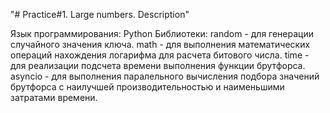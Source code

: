 "# Practice#1. Large numbers. Description" 

Язык программирования: Python
Библиотеки:
random - для генерации случайного значения ключа.
math - для выполнения математических операций нахождения логарифма для расчета битового числа.
time - для реализации подсчета времени выполнения функции брутфорса.
asyncio - для выполнения паралельного вычисления подбора значений брутфорса с наилучшей производительностью и наименьшими затратами времени.
